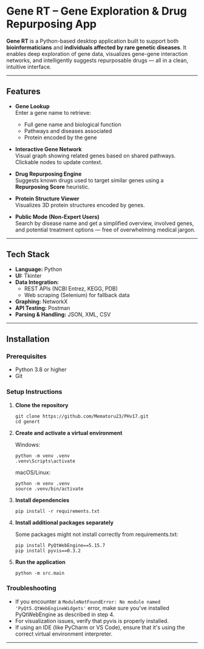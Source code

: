 # Gene RT – Gene Exploration & Drug Repurposing App

**Gene RT** is a Python-based desktop application built to support both **bioinformaticians** and **individuals affected by rare genetic diseases**. It enables deep exploration of gene data, visualizes gene-gene interaction networks, and intelligently suggests repurposable drugs — all in a clean, intuitive interface.

---

## Features

-  **Gene Lookup**  
  Enter a gene name to retrieve:
    - Full gene name and biological function
    - Pathways and diseases associated
    - Protein encoded by the gene

-  **Interactive Gene Network**  
  Visual graph showing related genes based on shared pathways. Clickable nodes to update context.

-  **Drug Repurposing Engine**  
  Suggests known drugs used to target similar genes using a **Repurposing Score** heuristic.

-  **Protein Structure Viewer**  
  Visualizes 3D protein structures encoded by genes.

-  **Public Mode (Non-Expert Users)**  
  Search by disease name and get a simplified overview, involved genes, and potential treatment options — free of overwhelming medical jargon.

---

## Tech Stack

- **Language:** Python
- **UI:** Tkinter
- **Data Integration:** 
  - REST APIs (NCBI Entrez, KEGG, PDB)
  - Web scraping (Selenium) for fallback data
- **Graphing:** NetworkX
- **API Testing:** Postman
- **Parsing & Handling:** JSON, XML, CSV

---

## Installation

### Prerequisites
- Python 3.8 or higher
- Git

### Setup Instructions

1. **Clone the repository**
   ```
   git clone https://github.com/Mematoru23/PHv17.git
   cd genert
   ```

2. **Create and activate a virtual environment**
   
   Windows:
   ```
   python -m venv .venv
   .venv\Scripts\activate
   ```
   
   macOS/Linux:
   ```
   python -m venv .venv
   source .venv/bin/activate
   ```

3. **Install dependencies**
   ```
   pip install -r requirements.txt
   ```

4. **Install additional packages separately**
   
   Some packages might not install correctly from requirements.txt:
   ```
   pip install PyQtWebEngine==5.15.7
   pip install pyvis==0.3.2
   ```

5. **Run the application**
   ```
   python -m src.main
   ```

### Troubleshooting

- If you encounter a `ModuleNotFoundError: No module named 'PyQt5.QtWebEngineWidgets'` error, make sure you've installed PyQtWebEngine as described in step 4.
- For visualization issues, verify that pyvis is properly installed.
- If using an IDE (like PyCharm or VS Code), ensure that it's using the correct virtual environment interpreter.

---
